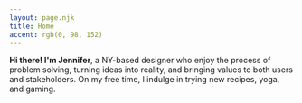 ```yaml
---
layout: page.njk
title: Home
accent: rgb(0, 98, 152)
---
```


**Hi there! I'm Jennifer**, a NY-based designer who enjoy the process of problem solving, turning ideas into reality, and bringing values to both users and stakeholders. On my free time, I indulge in trying new recipes, yoga, and gaming.